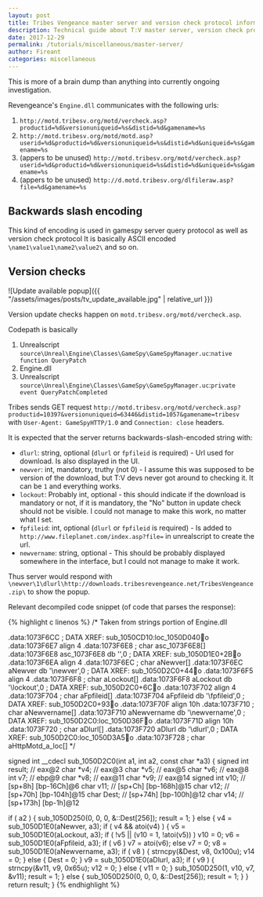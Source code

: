 ```yaml
---
layout: post
title: Tribes Vengeance master server and version check protocol information
description: Technical guide about T:V master server, version check protocol
date: 2017-12-29
permalink: /tutorials/miscellaneous/master-server/
author: Fireant
categories: miscellaneous
---
```


This is more of a brain dump than anything into currently ongoing investigation.

Revengeance's `Engine.dll` communicates with the following urls:

1. `http://motd.tribesv.org/motd/vercheck.asp?productid=%d&versionuniqueid=%s&distid=%d&gamename=%s`
2. `http://motd.tribesv.org/motd/motd.asp?userid=%d&productid=%d&versionuniqueid=%s&distid=%d&uniqueid=%s&gamename=%s`
3. (appers to be unused) `http://motd.tribesv.org/motd/vercheck.asp?userid=%d&productid=%d&versionuniqueid=%s&distid=%d&uniqueid=%s&gamename=%s`
4. (appers to be unused) `http://d.motd.tribesv.org/dlfileraw.asp?file=%d&gamename=%s`


## Backwards slash encoding

This kind of encoding is used in gamespy server query protocol as well as version check protocol
It is basically ASCII encoded `\name1\value1\name2\value2\` and so on.

## Version checks

![Update available popup]({{ "/assets/images/posts/tv_update_available.jpg" | relative_url }})

Version update checks happen on `motd.tribesv.org/motd/vercheck.asp`.

Codepath is basically
1. Unrealscript `source\Unreal\Engine\Classes\GameSpy\GameSpyManager.uc`:`native function QueryPatch`
2. Engine.dll
3. Unrealscript `source\Unreal\Engine\Classes\GameSpy\GameSpyManager.uc`:`private event QueryPatchCompleted`

Tribes sends GET request `http://motd.tribesv.org/motd/vercheck.asp?productid=10397&versionuniqueid=63446&distid=1057&gamename=tribesv` with `User-Agent: GameSpyHTTP/1.0` and `Connection: close` headers.

It is expected that the server returns backwards-slash-encoded string with:

- `dlurl`: string, optional (`dlurl` or `fpfileid` is required) - Url used for download. Is also displayed in the UI.
- `newver`: int, mandatory, truthy (not 0) - I assume this was supposed to be version of the download, but T:V devs never got around to checking it. It can be `1` and everything works.
- `lockout`: Probably int, optional - this should indicate if the download is mandatory or not, if it is mandatory, the "No" button in update check should not be visible. I could not manage to make this work, no matter what I set.
- `fpfileid`: int, optional (`dlurl` or `fpfileid` is required) - Is added to `http://www.fileplanet.com/index.asp?file=` in unrealscript to create the url.
- `newvername`: string, optional - This should be probably displayed somewhere in the interface, but I could not manage to make it work.

Thus server would respond with `\newver\1\dlurl\http://downloads.tribesrevengeance.net/TribesVengeance.zip\` to show the popup.

Relevant decompiled code snippet (of code that parses the response):

{% highlight c linenos %}
/*
Taken from strings portion of Engine.dll

.data:1073F6CC                                         ; DATA XREF: sub_1050CD10:loc_1050D040o
.data:1073F6E7                 align 4
.data:1073F6E8 ; char asc_1073F6E8[]
.data:1073F6E8 asc_1073F6E8    db '\',0                ; DATA XREF: sub_1050D1E0+2Bo
.data:1073F6EA                 align 4
.data:1073F6EC ; char aNewver[]
.data:1073F6EC aNewver         db '\newver\',0         ; DATA XREF: sub_1050D2C0+44o
.data:1073F6F5                 align 4
.data:1073F6F8 ; char aLockout[]
.data:1073F6F8 aLockout        db '\lockout\',0        ; DATA XREF: sub_1050D2C0+6Co
.data:1073F702                 align 4
.data:1073F704 ; char aFpfileid[]
.data:1073F704 aFpfileid       db '\fpfileid\',0       ; DATA XREF: sub_1050D2C0+93o
.data:1073F70F                 align 10h
.data:1073F710 ; char aNewvername[]
.data:1073F710 aNewvername     db '\newvername\',0     ; DATA XREF: sub_1050D2C0:loc_1050D36Fo
.data:1073F71D                 align 10h
.data:1073F720 ; char aDlurl[]
.data:1073F720 aDlurl          db '\dlurl\',0          ; DATA XREF: sub_1050D2C0:loc_1050D3A5o
.data:1073F728 ; char aHttpMotd_a_loc[]
*/

signed int __cdecl sub_1050D2C0(int a1, int a2, const char *a3)
{
  signed int result; // eax@2
  char *v4; // eax@3
  char *v5; // eax@5
  char *v6; // eax@8
  int v7; // ebp@9
  char *v8; // eax@11
  char *v9; // eax@14
  signed int v10; // [sp+8h] [bp-16Ch]@6
  char v11; // [sp+Ch] [bp-168h]@15
  char v12; // [sp+70h] [bp-104h]@15
  char Dest; // [sp+74h] [bp-100h]@12
  char v14; // [sp+173h] [bp-1h]@12

  if ( a2 )
  {
    sub_1050D250(0, 0, 0, &::Dest[256]);
    result = 1;
  }
  else
  {
    v4 = sub_1050D1E0(aNewver, a3);
    if ( v4 && atoi(v4) )
    {
      v5 = sub_1050D1E0(aLockout, a3);
      if ( !v5 || (v10 = 1, !atoi(v5)) )
        v10 = 0;
      v6 = sub_1050D1E0(aFpfileid, a3);
      if ( v6 )
        v7 = atoi(v6);
      else
        v7 = 0;
      v8 = sub_1050D1E0(aNewvername, a3);
      if ( v8 )
      {
        strncpy(&Dest, v8, 0x100u);
        v14 = 0;
      }
      else
      {
        Dest = 0;
      }
      v9 = sub_1050D1E0(aDlurl, a3);
      if ( v9 )
      {
        strncpy(&v11, v9, 0x65u);
        v12 = 0;
      }
      else
      {
        v11 = 0;
      }
      sub_1050D250(1, v10, v7, &v11);
      result = 1;
    }
    else
    {
      sub_1050D250(0, 0, 0, &::Dest[256]);
      result = 1;
    }
  }
  return result;
}
{% endhighlight %}
